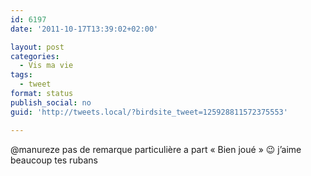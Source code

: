 ```yaml
---
id: 6197
date: '2011-10-17T13:39:02+02:00'

layout: post
categories:
  - Vis ma vie
tags:
  - tweet
format: status
publish_social: no
guid: 'http://tweets.local/?birdsite_tweet=125928811572375553'

---
```


@manureze pas de remarque particulière a part « Bien joué » 😉 j’aime beaucoup tes rubans